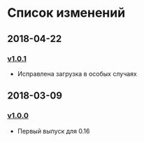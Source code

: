 # Список изменений

## 2018-04-22

### [v1.0.1][v1.0.1]

- Исправлена загрузка в особых случаях

## 2018-03-09

### [v1.0.0][v1.0.0]

- Первый выпуск для 0.16

[v1.0.1]: https://mods.factorio.com/mod/transfer_entities/downloads
[v1.0.0]: https://mods.factorio.com/mod/transfer_entities/downloads

